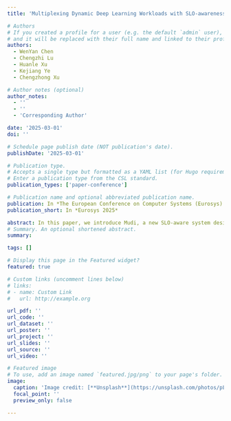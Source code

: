 ```yaml
---
title: 'Multiplexing Dynamic Deep Learning Workloads with SLO-awareness in GPU Clusters'

# Authors
# If you created a profile for a user (e.g. the default `admin` user), write the username (folder name) here
# and it will be replaced with their full name and linked to their profile.
authors:
  - WenYan Chen
  - Chengzhi Lu
  - Huanle Xu
  - Kejiang Ye
  - Chengzhong Xu

# Author notes (optional)
author_notes:
  - ''
  - ''
  - 'Corresponding Author'

date: '2025-03-01'
doi: ''

# Schedule page publish date (NOT publication's date).
publishDate: '2025-03-01'

# Publication type.
# Accepts a single type but formatted as a YAML list (for Hugo requirements).
# Enter a publication type from the CSL standard.
publication_types: ['paper-conference']

# Publication name and optional abbreviated publication name.
publication: In *The European Conference on Computer Systems (Eurosys) 2025*
publication_short: In *Eurosys 2025*

abstract: In this paper, we introduce Mudi, a new SLO-aware system designed to optimize the utilization of GPU resources within large-scale clusters. Mudi achieves this by efficiently multiplexing DL inference services with training tasks through spatial sharing. The fundamental concept behind Mudi involves profiling the latency of inference services using a piece-wise linear function that accurately captures resource interference. Leveraging this quantification of interference, Mudi designs a scalable cluster-wide co-location policy, determining the optimal multiplexing of training tasks and inference services to maximize resource efficiency. Furthermore, Mudi incorporates adaptive batching and resource scaling mechanisms to rapidly adapt to the dynamic workloads. Experimental results demonstrate that Mudi improves 42% of GPU resource utilization and achieves up to 2.27x higher training efficiency while satisfying inference SLOs, as compared to state-of-the-art multiplexing methods.
# Summary. An optional shortened abstract.
summary: 

tags: []

# Display this page in the Featured widget?
featured: true

# Custom links (uncomment lines below)
# links:
# - name: Custom Link
#   url: http://example.org

url_pdf: ''
url_code: ''
url_dataset: ''
url_poster: ''
url_project: ''
url_slides: ''
url_source: ''
url_video: ''

# Featured image
# To use, add an image named `featured.jpg/png` to your page's folder.
image:
  caption: 'Image credit: [**Unsplash**](https://unsplash.com/photos/pLCdAaMFLTE)'
  focal_point: ''
  preview_only: false

---
```



